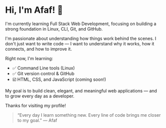 # Hi, I'm Afaf! 👋

I'm currently learning Full Stack Web Development, focusing on building a strong foundation in Linux, CLI, Git, and GitHub.

I'm passionate about understanding how things work behind the scenes. I don't just want to write code — I want to understand why it works, how it connects, and how to improve it.

Right now, I'm learning:

- ✅ Command Line tools (Linux)
- ✅ Git version control & GitHub
- ☑️ HTML, CSS, and JavaScript (coming soon!)

My goal is to build clean, elegant, and meaningful web applications — and to grow every day as a developer.

Thanks for visiting my profile!

> “Every day I learn something new. Every line of code brings me closer to my goal.” — Afaf

